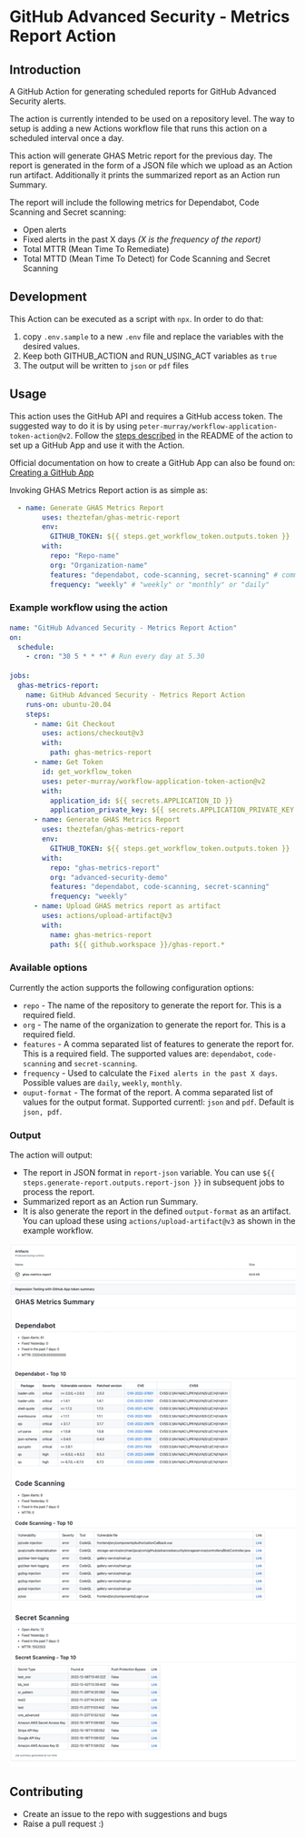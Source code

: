 # GitHub Advanced Security - Metrics Report Action

## Introduction

A GitHub Action for generating scheduled reports for GitHub Advanced Security alerts.

The action is currently intended to be used on a repository level. The way to setup is adding a new Actions workflow file that runs this action on a scheduled interval once a day.

This action will generate GHAS Metric report for the previous day. The report is generated in the form of a JSON file which we upload as an Action run artifact. Additionally it prints the summarized report as an Action run Summary.

The report will include the following metrics for Dependabot, Code Scanning and Secret scanning:

- Open alerts
- Fixed alerts in the past X days _(X is the frequency of the report)_
- Total MTTR (Mean Time To Remediate)
- Total MTTD (Mean Time To Detect) for Code Scanning and Secret Scanning

## Development

This Action can be executed as a script with `npx`. In order to do that:
1. copy `.env.sample` to a new `.env` file and replace the variables with the desired values.
2. Keep both GITHUB_ACTION and RUN_USING_ACT variables as `true`
3. The output will be written to `json` or `pdf` files

## Usage

This action uses the GitHub API and requires a GitHub access token. The suggested way to do it is by using `peter-murray/workflow-application-token-action@v2`. Follow the [steps described](https://github.com/peter-murray/workflow-application-token-action#creating-a-github-application) in the README of the action to set up a GitHub App and use it with the Action.

Official documentation on how to create a GitHub App can also be found on: [Creating a GitHub App](https://docs.github.com/en/developers/apps/creating-a-github-app)

Invoking GHAS Metrics Report action is as simple as:

```yaml
  - name: Generate GHAS Metrics Report
        uses: theztefan/ghas-metric-report
        env:
          GITHUB_TOKEN: ${{ steps.get_workflow_token.outputs.token }}
        with:
          repo: "Repo-name"
          org: "Organization-name"
          features: "dependabot, code-scanning, secret-scanning" # comma separated list of features.
          frequency: "weekly" # "weekly" or "monthly" or "daily"
```

### Example workflow using the action

```yaml
name: "GitHub Advanced Security - Metrics Report Action"
on:
  schedule:
    - cron: "30 5 * * *" # Run every day at 5.30

jobs:
  ghas-metrics-report:
    name: GitHub Advanced Security - Metrics Report Action
    runs-on: ubuntu-20.04
    steps:
      - name: Git Checkout
        uses: actions/checkout@v3
        with:
          path: ghas-metrics-report
      - name: Get Token
        id: get_workflow_token
        uses: peter-murray/workflow-application-token-action@v2
        with:
          application_id: ${{ secrets.APPLICATION_ID }}
          application_private_key: ${{ secrets.APPLICATION_PRIVATE_KEY }}
      - name: Generate GHAS Metrics Report
        uses: theztefan/ghas-metrics-report
        env:
          GITHUB_TOKEN: ${{ steps.get_workflow_token.outputs.token }}
        with:
          repo: "ghas-metrics-report"
          org: "advanced-security-demo"
          features: "dependabot, code-scanning, secret-scanning"
          frequency: "weekly"
      - name: Upload GHAS metrics report as artifact
        uses: actions/upload-artifact@v3
        with:
          name: ghas-metrics-report
          path: ${{ github.workspace }}/ghas-report.*
```

### Available options

Currently the action supports the following configuration options:

- `repo` - The name of the repository to generate the report for. This is a required field.
- `org` - The name of the organization to generate the report for. This is a required field.
- `features` - A comma separated list of features to generate the report for. This is a required field. The supported values are: `dependabot`, `code-scanning` and `secret-scanning`.
- `frequency` - Used to calculate the `Fixed alerts in the past X days`. Possible values are `daily`, `weekly`, `monthly`.
- `ouput-format` - The format of the report. A comma separated list of values for the output format. Supported currentl: `json` and `pdf`. Default is `json, pdf`.

### Output

The action will output:

- The report in JSON format in `report-json` variable. You can use `${{ steps.generate-report.outputs.report-json }}` in subsequent jobs to process the report.
- Summarized report as an Action run Summary.
- It is also generate the report in the defined `output-format` as an artifact. You can upload these using `actions/upload-artifact@v3` as shown in the example workflow.

![Sample report output](ghas-metrics-report-sample-summary.png)

## Contributing

- Create an issue to the repo with suggestions and bugs
- Raise a pull request :)
